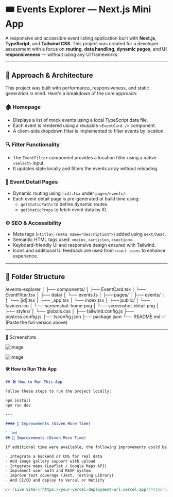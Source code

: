 # 🎟️ Events Explorer — Next.js Mini App

A responsive and accessible event listing application built with **Next.js**, **TypeScript**, and **Tailwind CSS**. This project was created for a developer assessment with a focus on **routing**, **data handling**, **dynamic pages**, and **UI responsiveness** — without using any UI frameworks.

---

## 🧠 Approach & Architecture

This project was built with performance, responsiveness, and static generation in mind. Here's a breakdown of the core approach:

### 🏠 Homepage
- Displays a list of mock events using a local TypeScript data file.
- Each event is rendered using a reusable `<EventCard />` component.
- A client-side dropdown filter is implemented to filter events by location.

### 🔍 Filter Functionality
- The `EventFilter` component provides a location filter using a native `<select>` input.
- It updates state locally and filters the events array without reloading.

### 📄 Event Detail Pages
- Dynamic routing using `[id].tsx` under `pages/events/`.
- Each event detail page is pre-generated at build time using:
  - `getStaticPaths` to define dynamic routes.
  - `getStaticProps` to fetch event data by ID.

### ⚙️ SEO & Accessibility
- Meta tags (`<title>`, `<meta name="description">`) added using `next/head`.
- Semantic HTML tags used: `<main>`, `<article>`, `<section>`.
- Keyboard-friendly UI and responsive design ensured with Tailwind.
- Icons and additional UI feedback are used from `react-icons` to enhance experience.

---

## 📂 Folder Structure

/events-explorer
│
├── components/
│ ├── EventCard.tsx
│ └── EventFilter.tsx
│
├── data/
│ └── events.ts
│
├── pages/
│ ├── events/
│ │ └── [id].tsx
│ ├── _app.tsx
│ └── index.tsx
│
├── public/
│ └── favicon.ico
│ └── screenshot-home.png
│ └── screenshot-detail.png
│
├── styles/
│ └── globals.css
│
├── tailwind.config.js
├── postcss.config.js
├── tsconfig.json
├── package.json
└── README.md ✅ (Paste the full version above)


---

📸 Screenshots

![image](https://github.com/user-attachments/assets/81c5487c-3351-4e35-aeec-116857c66adc)


![image](https://github.com/user-attachments/assets/73959d7f-3b9e-4eef-9ca9-1b924f124dad)



#### 🛠 How to Run This App

```md
## 🛠 How to Run This App

Follow these steps to run the project locally:

npm install
npm run dev

---

#### 🧠 Improvements (Given More Time)

```md
## 🧠 Improvements (Given More Time)

If additional time were available, the following improvements could be made:

- Integrate a backend or CMS for real data
- Add image gallery support with upload
- Integrate maps (Leaflet / Google Maps API)
- Implement user auth and RSVP system
- Improve test coverage (Jest, Testing Library)
- Add CI/CD and deploy to Vercel or Netlify

👉 [Live Site]([https://your-vercel-deployment-url.vercel.app](https://mini-events-explorer-application.vercel.app/))
